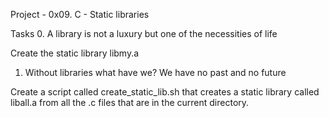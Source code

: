 Project - 0x09. C - Static libraries

Tasks
0. A library is not a luxury but one of the necessities of life

Create the static library libmy.a

1. Without libraries what have we? We have no past and no future

Create a script called create_static_lib.sh that creates a static library called liball.a from all the .c files that are in the current directory.